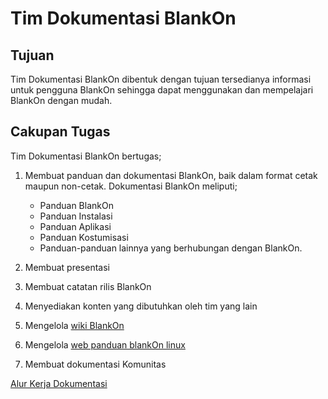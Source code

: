 Tim Dokumentasi BlankOn
=======================

Tujuan
------
Tim Dokumentasi BlankOn dibentuk dengan tujuan tersedianya informasi untuk pengguna BlankOn sehingga dapat menggunakan dan mempelajari BlankOn dengan mudah.

Cakupan Tugas
-------------
Tim Dokumentasi BlankOn bertugas;
  1. Membuat panduan dan dokumentasi BlankOn, baik dalam format cetak maupun non-cetak. Dokumentasi BlankOn meliputi;
      - Panduan BlankOn
      - Panduan Instalasi
      - Panduan Aplikasi
      - Panduan Kostumisasi
      - Panduan-panduan lainnya yang berhubungan dengan BlankOn.
      
  2. Membuat presentasi
  3. Membuat catatan rilis BlankOn
  4. Menyediakan konten yang dibutuhkan oleh tim yang lain
  5. Mengelola [wiki BlankOn][wikiblankon]
  6. Mengelola [web panduan blankOn linux][webpanduanboi]
  7. Membuat dokumentasi Komunitas

  
[Alur Kerja Dokumentasi](/alur_kerja_dokumentasi.md)

[webpanduanboi]:(http://panduan.blankonlinux.or.id/)
[wikiblankon]:(https://blankon.github.io/wiki/)
